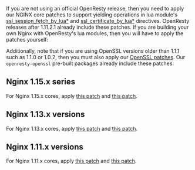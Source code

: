 <!---
    @title         Nginx patches by OpenResty for SSL features
    @creator       Yichun Zhang
--->

If you are not using an official OpenResty release, then you need to apply our NGINX core patches
to support yielding operations in lua module's
[ssl_session_fetch_by_lua*](https://github.com/openresty/lua-nginx-module#ssl_session_fetch_by_lua_block)
and [ssl_certificate_by_lua*](https://github.com/openresty/lua-nginx-module#ssl_certificate_by_lua_block)
directives.
OpenResty releases after 1.11.2.1 already include these patches. If you are building
your own Nginx with OpenResty's lua modules, then you will have to apply the patches yourself:

Additionally, note that if you are using OpenSSL versions older than 1.1.1 such
as 1.1.0 or 1.0.2, then you must also apply our [OpenSSL
patches](openssl-patches.html). Our `openresty-openssl` pre-built packages
already include these patches.

Nginx 1.15.x series
-------------------

For Nginx 1.15.x cores, apply [this patch](https://raw.githubusercontent.com/openresty/openresty/master/patches/nginx-1.15.8-ssl_cert_cb_yield.patch)
and [this patch](https://raw.githubusercontent.com/openresty/openresty/master/patches/nginx-1.15.8-ssl_sess_cb_yield.patch).

Nginx 1.13.x versions
---------------------

For Nginx 1.13.x cores, apply [this patch](https://raw.githubusercontent.com/openresty/openresty/master/patches/nginx-1.13.6-ssl_cert_cb_yield.patch)
and [this patch](https://raw.githubusercontent.com/openresty/openresty/master/patches/nginx-1.13.6-ssl_pending_session.patch).

Nginx 1.11.x versions
---------------------

For Nginx 1.11.x cores, apply [this patch](https://raw.githubusercontent.com/openresty/openresty/master/patches/nginx-1.11.2-ssl_cert_cb_yield.patch)
and [this patch](https://raw.githubusercontent.com/openresty/openresty/master/patches/nginx-1.11.2-ssl_pending_session.patch).
